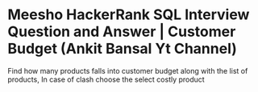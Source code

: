 # Meesho HackerRank SQL Interview Question and Answer | Customer Budget (Ankit Bansal Yt Channel)

Find how many products falls into customer budget along with the list of products, In case of clash choose the select costly product
